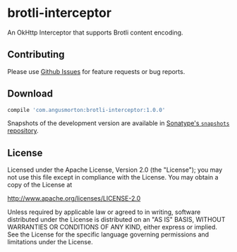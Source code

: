 brotli-interceptor
============

An OkHttp Interceptor that supports Brotli content encoding.

Contributing
--------

Please use [Github Issues][issues] for feature requests or bug reports.

Download
--------

```groovy
compile 'com.angusmorton:brotli-interceptor:1.0.0'
```

Snapshots of the development version are available in [Sonatype's `snapshots` repository][snap].

License
-------
Licensed under the Apache License, Version 2.0 (the "License"); you may not use this file except in compliance with the License. You may obtain a copy of the License at

http://www.apache.org/licenses/LICENSE-2.0

Unless required by applicable law or agreed to in writing, software distributed under the License is distributed on an "AS IS" BASIS, WITHOUT WARRANTIES OR CONDITIONS OF ANY KIND, either express or implied. See the License for the specific language governing permissions and limitations under the License.

 [issues]: https://github.com/AngusMorton/brotli-interceptor/issues
 [snap]: https://oss.sonatype.org/content/repositories/snapshots/
